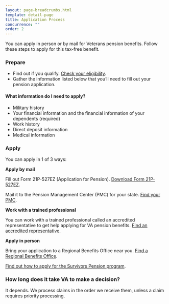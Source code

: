 ```yaml
---
layout: page-breadcrumbs.html
template: detail-page
title: Application Process
concurrence: "" 
order: 2
---
```


<div class="va-introtext">

You can apply in person or by mail for Veterans pension benefits. Follow these steps to apply for this tax-free benefit.

</div>

### Prepare

- Find out if you qualify. [Check your eligibility](/pension/eligibility/).
- Gather the information listed below that you’ll need to fill out your pension application.

<div class="feature">

#### What information do I need to apply?

- Military history
- Your financial information and the financial information of your dependents (required)
- Work history 
- Direct deposit information 
- Medical information

</div>

### Apply

You can apply in 1 of 3 ways:

**Apply by mail**

Fill out Form 21P-527EZ (Application for Pension). [Download Form 21P-527EZ](https://www.vba.va.gov/pubs/forms/VBA-21P-527EZ-ARE.pdf). 

Mail it to the Pension Management Center (PMC) for your state. [Find your PMC](/pension/pension-management-center/).

**Work with a trained professional**

You can work with a trained professional called an accredited representative to get help applying for VA pension benefits.  [Find an accredited representative](/disability-benefits/apply/help/).

**Apply in person**

Bring your application to a Regional Benefits Office near you. [Find a Regional Benefits Office](/facilities/). 


[Find out how to apply for the Survivors Pension program](/pension/survivors-pension/).

### How long does it take VA to make a decision?

It depends. We process claims in the order we receive them, unless a claim requires priority processing.   


